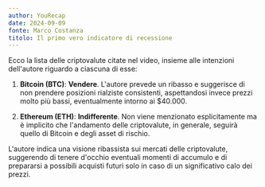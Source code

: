 ```yaml
---
author: YouRecap
date: 2024-09-09
fonte: Marco Costanza
titolo: Il primo vero indicatore di recessione
---
```


Ecco la lista delle criptovalute citate nel video, insieme alle intenzioni dell'autore riguardo a ciascuna di esse:

1. **Bitcoin (BTC)**: **Vendere**. L'autore prevede un ribasso e suggerisce di non prendere posizioni rialziste consistenti, aspettandosi invece prezzi molto più bassi, eventualmente intorno ai $40.000.

2. **Ethereum (ETH)**: **Indifferente**. Non viene menzionato esplicitamente ma è implicito che l'andamento delle criptovalute, in generale, seguirà quello di Bitcoin e degli asset di rischio.

L'autore indica una visione ribassista sui mercati delle criptovalute, suggerendo di tenere d'occhio eventuali momenti di accumulo e di prepararsi a possibili acquisti futuri solo in caso di un significativo calo dei prezzi.
